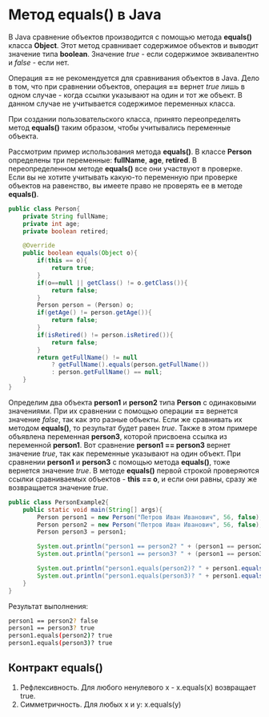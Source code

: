 # Метод equals() в Java
В Java сравнение объектов производится с помощью метода **equals()** класса **Object**. Этот метод сравнивает содержимое объектов и выводит значение типа **boolean**. Значение *true* - если содержимое эквивалентно и *false* - если нет. 

Операция **\==** не рекомендуется для сравнивания объектов в Java. Дело в том, что при сравнении объектов, операция **\==** вернет *true* лишь в одном случае - когда ссылки указывают на один и тот же объект. В данном случае не учитывается содержимое переменных класса.

При создании пользовательского класса, принято переопределять метод **equals()** таким образом, чтобы учитывались переменные объекта.

Рассмотрим пример использования метода **equals()**. В классе **Person** определены три переменные: **fullName**, **age**, **retired**. В переопределенном методе **equals()** все они участвуют в проверке. Если вы не хотите учитывать какую-то переменную при проверке объектов на равенство, вы имеете право не проверять ее в методе **equals()**.
```Java
public class Person{
	private String fullName;
	private int age;
	private boolean retired;

	@Override
	public boolean equals(Object o){
		if(this == o){
			return true;
		}
		if(o==null || getClass() != o.getClass()){
			return false;
		}
		Person person = (Person) o;
		if(getAge() != person.getAge()){
			return false;
		}
		if(isRetired() != person.isRetired()){
			return false;
		}
		return getFullName() != null
			? getFullName().equals(person.getFullName())
			: person.getFullName() == null;
	}
}
```
Определим два объекта **person1** и **person2** типа **Person** с одинаковыми значениями. При их сравнении с помощью операции **\==** вернется значение *false*, так как это разные объекты. Если же сравнивать их методом **equals()**, то результат будет равен *true*. Также в этом примере объявлена переменная **person3**, которой присвоена ссылка из переменной **person1**. Вот сравнение **person1 == person3** вернет значение *true*, так как переменные указывают на один объект. При сравнении **person1** и **person3** с помощью метода **equals()**, тоже вернется значение *true*. В методе **equals()** первой строкой проверяются ссылки сравниваемых объектов - **this == о**, и если они равны, сразу же возвращается значение *true*.
```Java
public class PersonExample2{
	public static void main(String[] args){
		Person person1 = new Person("Петров Иван Иванович", 56, false);
		Person person2 = new Person("Петров Иван Иванович", 56, false);
		Person person3 = person1;

		System.out.println("person1 == person2? " + (person1 == person2));
		System.out.println("person1 == person3? " + (person1 == person3));

		System.out.println("person1.equals(person2)? " + person1.equals(person2));
		System.out.println("person1.equals(person3)? " + person1.equals(person3));
	}
}
```
Результат выполнения:
```bash
person1 == person2? false
person1 == person3? true
person1.equals(person2)? true
person1.equals(person3)? true
```
## Контракт equals()
1. Рефлексивность. Для любого ненулевого x - x.equals(x) возвращает true.
2. Симметричность. Для любых x и y: x.equals(y) 
